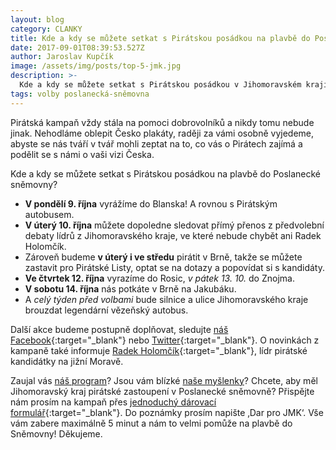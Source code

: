 ```yaml
---
layout: blog
category: CLANKY
title: Kde a kdy se můžete setkat s Pirátskou posádkou na plavbě do Poslanecké sněmovny?
date: 2017-09-01T08:39:53.527Z
author: Jaroslav Kupčík
image: /assets/img/posts/top-5-jmk.jpg
description: >-
  Kde a kdy se můžete setkat s Pirátskou posádkou v Jihomoravském kraji na plavbě do Poslanecké v roce 2017.
tags: volby poslanecká-sněmovna
---
```


Pirátská kampaň vždy stála na pomoci dobrovolníků a nikdy tomu nebude jinak. Nehodláme oblepit Česko plakáty, raději za vámi osobně vyjedeme, abyste se nás tváří v tvář mohli zeptat na to, co vás o Pirátech zajímá a podělit se s námi o vaši vizi Česka.

Kde a kdy se můžete setkat s Pirátskou posádkou na plavbě do Poslanecké sněmovny?

* **V pondělí 9. října** vyrážíme do Blanska! A rovnou s Pirátským autobusem.
* **V úterý 10. října** můžete dopoledne sledovat přímý přenos z předvolební debaty lídrů z Jihomoravského kraje, ve které nebude chybět ani Radek Holomčík. 
* Zároveň budeme **v úterý i ve středu** pirátit v Brně, takže se můžete zastavit pro Pirátské Listy, optat se na dotazy a popovídat si s kandidáty.
* **Ve čtvrtek 12. října** vyrazíme do Rosic, *v pátek 13. 10.* do Znojma. 
* **V sobotu 14. října** nás potkáte v Brně na Jakubáku.
* A *celý týden před volbami* bude silnice a ulice Jihomoravského kraje brouzdat legendární vězeňský autobus.


Další akce budeme postupně doplňovat, sledujte [náš Facebook](https://www.facebook.com/CPS.JMK/){:target="_blank"} nebo [Twitter](https://twitter.com/PiratiJMK){:target="_blank"}. O novinkách z kampaně také informuje [Radek Holomčík](https://www.facebook.com/holomcik){:target="_blank"}, lídr pirátské kandidátky na jižní Moravě.

Zaujal vás [náš program](https://jihomoravsky.pirati.cz/program/)? Jsou vám blízké [naše myšlenky](https://jihomoravsky.pirati.cz/aktuality/)? Chcete, aby měl Jihomoravský kraj pirátské zastoupení v Poslanecké sněmovně? Přispějte nám prosím na kampaň přes [jednoduchý dárovací formulář](https://dary.pirati.cz/){:target="_blank"}. Do poznámky prosím napište ‚Dar pro JMK‘. Vše vám zabere maximálně 5 minut a nám to velmi pomůže na plavbě do Sněmovny! Děkujeme.
